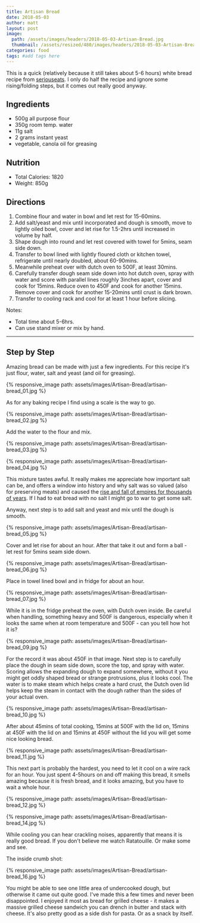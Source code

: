 ```yaml
---
title: Artisan Bread
date: 2018-05-03
author: matt
layout: post
image:
  path: /assets/images/headers/2018-05-03-Artisan-Bread.jpg
  thumbnail: /assets/resized/480/images/headers/2018-05-03-Artisan-Bread.jpg
categories: food
tags: #add tags here
---
```


This is a quick (relatively because it still takes about 5-6 hours) white bread recipe from [seriouseats](https://www.seriouseats.com/recipes/2014/08/simple-crusty-white-bread-recipe.html). I only do half the recipe and ignore some rising/folding steps, but it comes out really good anyway.

## Ingredients ##

* 500g all purpose flour
* 350g room temp. water
* 11g salt
* 2 grams instant yeast
* vegetable, canola oil for greasing

## Nutrition ##

* Total Calories: 1820
* Weight: 850g

## Directions ##

1. Combine flour and water in bowl and let rest for 15-60mins.
2. Add salt/yeast and mix until incorporated and dough is smooth, move to lightly oiled bowl, cover and let rise for 1.5-2hrs until increased in volume by half.
3. Shape dough into round and let rest covered with towel for 5mins, seam side down.
4. Transfer to bowl lined with lightly floured cloth or kitchen towel, refrigerate until nearly doubled, about 60-90mins.
5. Meanwhile preheat over with dutch oven to 500F, at least 30mins.
6. Carefully transfer dough seam side down into hot dutch oven, spray with water and score with parallel lines roughly 3inches apart, cover and cook for 15mins. Reduce oven to 450F and cook for another 15mins. Remove cover and cook for another 15-20mins until crust is dark brown.
7. Transfer to cooling rack and cool for at least 1 hour before slicing.

Notes:

* Total time about 5-6hrs.
* Can use stand mixer or mix by hand.

<hr>

## Step by Step ##

Amazing bread can be made with just a few ingredients. For this recipe it's just flour, water, salt and yeast (and oil for greasing). 

{% responsive_image path: assets/images/Artisan-Bread/artisan-bread_01.jpg %}

As for any baking recipe I find using a scale is the way to go.

{% responsive_image path: assets/images/Artisan-Bread/artisan-bread_02.jpg %}

Add the water to the flour and mix.

{% responsive_image path: assets/images/Artisan-Bread/artisan-bread_03.jpg %}

{% responsive_image path: assets/images/Artisan-Bread/artisan-bread_04.jpg %}

This mixture tastes awful. It really makes me appreciate how important salt can be, and offers a window into history and why salt was so valued (also for preserving meats) and caused the [rise and fall of empires for thousands of years](https://en.wikipedia.org/wiki/History_of_salt). If I had to eat bread with no salt I might go to war to get some salt.

Anyway, next step is to add salt and yeast and mix until the dough is smooth.

{% responsive_image path: assets/images/Artisan-Bread/artisan-bread_05.jpg %}

Cover and let rise for about an hour. After that take it out and form a ball - let rest for 5mins seam side down.

{% responsive_image path: assets/images/Artisan-Bread/artisan-bread_06.jpg %}

Place in towel lined bowl and in fridge for about an hour.

{% responsive_image path: assets/images/Artisan-Bread/artisan-bread_07.jpg %}

While it is in the fridge preheat the oven, with Dutch oven inside. Be careful when handling, something heavy and 500F is dangerous, especially when it looks the same when at room temperature and 500F - can you tell how hot it is?

{% responsive_image path: assets/images/Artisan-Bread/artisan-bread_09.jpg %}

For the record it was about 450F in that image. Next step is to carefully place the dough in seam side down, score the top, and spray with water. Scoring allows the expanding dough to expand somewhere, without it you might get oddly shaped bread or strange protrusions, plus it looks cool. The water is to make steam which helps create a hard crust, the Dutch oven lid helps keep the steam in contact with the dough rather than the sides of your actual oven.

{% responsive_image path: assets/images/Artisan-Bread/artisan-bread_10.jpg %}

After about 45mins of total cooking, 15mins at 500F with the lid on, 15mins at 450F with the lid on and 15mins at 450F without the lid you will get some nice looking bread.

{% responsive_image path: assets/images/Artisan-Bread/artisan-bread_11.jpg %}

This next part is probably the hardest, you need to let it cool on a wire rack for an hour. You just spent 4-5hours on and off making this bread, it smells amazing because it is fresh bread, and it looks amazing, but you have to wait a whole hour.

{% responsive_image path: assets/images/Artisan-Bread/artisan-bread_12.jpg %}

{% responsive_image path: assets/images/Artisan-Bread/artisan-bread_14.jpg %}

While cooling you can hear crackling noises, apparently that means it is really good bread. If you don't believe me watch Ratatouille. Or make some and see.

The inside crumb shot:

{% responsive_image path: assets/images/Artisan-Bread/artisan-bread_16.jpg %}

You might be able to see one little area of undercooked dough, but otherwise it came out quite good. I've made this a few times and never been disappointed. I enjoyed it most as bread for grilled cheese - it makes a massive grilled cheese sandwich you can drench in butter and stack with cheese. It's also pretty good as a side dish for pasta. Or as a snack by itself.